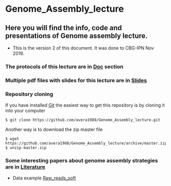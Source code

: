 # Genome_Assembly_lecture

## Here you will find the info, code and presentations of Genome assembly lecture.

* This is the version 2 of this document. It was done to CBG-IPN Nov 2019.

### The protocols of this lecture are in [Doc](https://github.com/avera1988/Genome_Assembly_lecture/tree/master/Doc) section

### Multiple pdf files with slides for this lecture are in [Slides](https://github.com/avera1988/Genome_Assembly_lecture/tree/master/Slides)

### Repository cloning 

If you have installed [Git](https://git-scm.com/) the easiest way to get this repository is by cloning it into your computer
```console
$ git clone https://github.com/avera1988/Genome_Assembly_lecture.git
```
 Another way is to download the zip master file
 
 ```console
 $ wget https://github.com/avera1988/Genome_Assembly_lecture/archive/master.zip
 $ unzip master.zip
 ```

### Some interesting papers about genome assembly strategies are in [Literature](https://github.com/avera1988/Genome_Assembly_lecture/tree/master/literature)

* Data example [Raw_reads_soft](https://osu.box.com/s/y339l78mkhmurh72hgwvqeyv7495cj9p)

